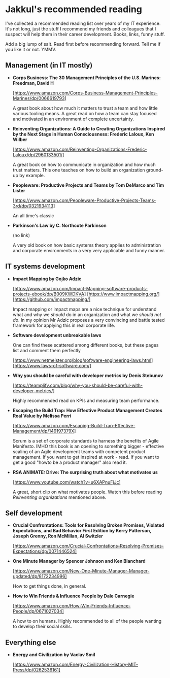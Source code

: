 # Jakkul's recommended reading

I've collected a recommended reading list over years of my IT experience. It's not long, just the stuff I recommend my friends and colleagues that I suspect will help them in their career development. Books, links, funny stuff.

Add a big lump of salt. Read first before recommending forward. Tell me if you like it or not. YMMV.

## Management (in IT mostly)

* **Corps Business: The 30 Management Principles of the U.S. Marines: Freedman, David H**

	[https://www.amazon.com/Corps-Business-Management-Principles-Marines/dp/0066619793]

	A great book about how much it matters to trust a team and how little various tooling means. A great read on how a team can stay focused and motivated in an environment of complete uncertainty.

* **Reinventing Organizations: A Guide to Creating Organizations Inspired by the Next Stage in Human Consciousness: Frederic Laloux, Ken Wilber**

	[https://www.amazon.com/Reinventing-Organizations-Frederic-Laloux/dp/2960133501/]

	A great book on how to communicate in organization and how much trust matters. This one teaches on how to build an organization ground-up by example.

* **Peopleware: Productive Projects and Teams by Tom DeMarco and Tim Lister**
	
	[https://www.amazon.com/Peopleware-Productive-Projects-Teams-3rd/dp/0321934113]
	
	An all time's classic
	
* **Parkinson's Law by C. Northcote Parkinson**

	(no link)
	
	A very old book on how basic systems theory applies to administration and corporate environments in a very very applicable and funny manner.
	
## IT systems development

* **Impact Mapping by Gojko Adzic**

	[https://www.amazon.com/Impact-Mapping-software-products-projects-ebook/dp/B009KWDKVA] [https://www.impactmapping.org/] [https://github.com/impactmapping/]
	
	Impact mapping or impact maps are a nice technique for understand what and why we _should_ do in an organization and what we _should not do_. In my opinion Mr Adzic proposes a very convincing and battle tested framework for applying this in real corporate life.
	
* **Software development unbreakable laws**

	One can find these scattered among different books, but these pages list and comment them perfectly
	
	[https://www.netmeister.org/blog/software-engineering-laws.html] [https://www.laws-of-software.com/]
	
* **Why you should be careful with developer metrics by Denis Stebunov**

	[https://teamplify.com/blog/why-you-should-be-careful-with-developer-metrics/]
	
	Highly recommended read on KPIs and measuring team performance.
  
* **Escaping the Build Trap: How Effective Product Management Creates Real Value by Melissa Perri**

  [https://www.amazon.com/Escaping-Build-Trap-Effective-Management/dp/149197379X]
  
  Scrum is a set of corporate standards to harness the benefits of Agile Manifesto. IMHO this book is an opening to something bigger - effective scaling of an Agile development teams with competent product management. If you want to get inspired at work - read. If you want to get a good "howto be a product manager" also read it.
  
* **RSA ANIMATE: Drive: The surprising truth about what motivates us**

  [https://www.youtube.com/watch?v=u6XAPnuFjJc]
  
  A great, short clip on what motivates people. Watch this before reading *Reinventing organizations* mentioned above.

## Self development

* **Crucial Confrontations: Tools for Resolving Broken Promises, Violated Expectations, and Bad Behavior First Edition by Kerry Patterson, Joseph Grenny, Ron McMillan, Al Switzler**

	[https://www.amazon.com/Crucial-Confrontations-Resolving-Promises-Expectations/dp/0071446524]

* **One Minute Manager by Spencer Johnson and Ken Blanchard**

	[https://www.amazon.com/New-One-Minute-Manager-Manager-updated/dp/8172234996]
	
	How to get things done, in general.
	
* **How to Win Friends & Influence People by Dale Carnegie**

	[https://www.amazon.com/How-Win-Friends-Influence-People/dp/0671027034]
	
	A how to on humans. Highly recommended to all of the people wanting to develop their social skills.
	
	
## Everything else

* **Energy and Civilization by Vaclav Smil**

	[https://www.amazon.com/Energy-Civilization-History-MIT-Press/dp/0262536161]
	



